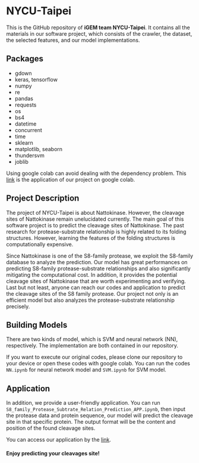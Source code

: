 # NYCU-Taipei

This is the GitHub repository of **iGEM team NYCU-Taipei**. It contains all the materials in our software project, which consists of the crawler, the dataset, the selected features, and our model implementations.

## Packages

- gdown
- keras, tensorflow
- numpy
- re
- pandas
- requests
- os
- bs4
- datetime
- concurrent
- time
- sklearn
- matplotlib, seaborn
- thundersvm
- joblib

Using google colab can avoid dealing with the dependency problem. This [link](https://colab.research.google.com/github/mmi366127/NYCU-Taipei/blob/main/S8_family_Protease_Subtrate_Relation_Prediction_APP.ipynb) is the application of our project on google colab.

## Project Description

The project of NYCU-Taipei is about Nattokinase. However, the cleavage sites of Nattokinase remain unelucidated currently. The main goal of this software project is to predict the cleavage sites of Nattokinase. The past research for protease-substrate relationship is highly related to its folding structures. However, learning the features of the folding structures is computationally expensive. 

Since Nattokinase is one of the S8-family protease, we exploit the S8-family database to analyze the prediction. Our model has great performances on predicting S8-family protease-substrate relationships and also significantly mitigating the computational cost. In addition, it provides the potential cleavage sites of Nattokinase that are worth experimenting and verifying. Last but not least, anyone can reach our codes and application to predict the cleavage sites of the S8 family protease. Our project not only is an efficient model but also analyzes the protease-substrate relationship precisely.


## Building Models

There are two kinds of model, which is SVM and neural network (NN), respectively. The implementation are both contained in our repository.

If you want to execute our original codes, please clone our repository to your device or open these codes with google colab. You can run the codes ```NN.ipynb``` for neural network model and ```SVM.ipynb``` for SVM model.

## Application

In addition, we provide a user-friendly application. You can run ```S8_family_Protease_Subtrate_Relation_Prediction_APP.ipynb```, then input the protease data and protein sequence, our model will predict the cleavage site in that specific protein. The output format will be the content and position of the found cleavage sites.

You can access our application by the [link](https://colab.research.google.com/github/mmi366127/NYCU-Taipei/blob/main/S8_family_Protease_Subtrate_Relation_Prediction_APP.ipynb). 

#### Enjoy predicting your cleavages site!

